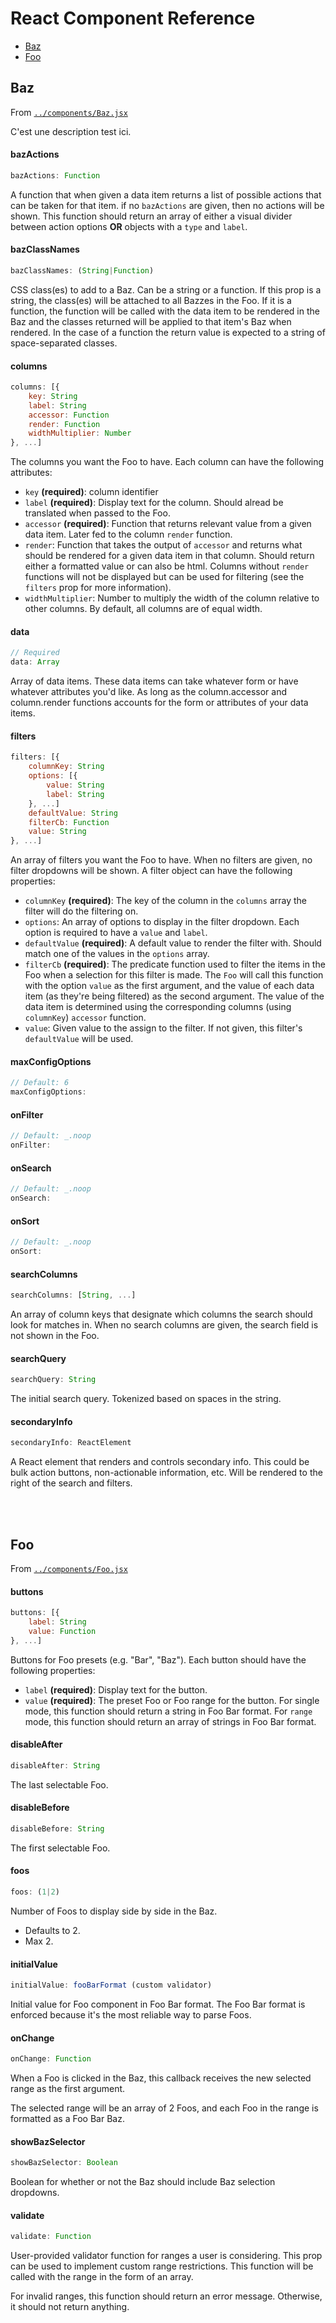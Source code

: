 <!-- START doctoc generated TOC please keep comment here to allow auto update -->
<!-- DON'T EDIT THIS SECTION, INSTEAD RE-RUN doctoc TO UPDATE -->
# React Component Reference

- [Baz](#baz)
- [Foo](#foo)

<!-- END doctoc generated TOC please keep comment here to allow auto update -->

## Baz

From [`../components/Baz.jsx`](../components/Baz.jsx)

C'est une description test ici.

#### bazActions

```js
bazActions: Function
```

A function that when given a data item returns a list of possible actions
that can be taken for that item. if no `bazActions` are given, then no
actions will be shown. This function should return an array of either
a visual divider between action options **OR** objects with a `type` and
`label`.

#### bazClassNames

```js
bazClassNames: (String|Function)
```

CSS class(es) to add to a Baz. Can be a string or a function. If this
prop is a string, the class(es) will be attached to all Bazzes in the Foo.
If it is a function, the function will be called with the data item
to be rendered in the Baz and the classes returned will be applied
to that item's Baz when rendered. In the case of a function the return
value is expected to a string of space-separated classes.

#### columns

```js
columns: [{
    key: String
    label: String
    accessor: Function
    render: Function
    widthMultiplier: Number
}, ...]
```

The columns you want the Foo to have. Each column can have the
following attributes:
- `key` **(required)**: column identifier
- `label` **(required)**: Display text for the column. Should alread be
  translated when passed to the Foo.
- `accessor` **(required)**: Function that returns relevant value from a
  given data item. Later fed to the column `render` function.
- `render`: Function that takes the output of `accessor` and returns
  what should be rendered for a given data item in that column. Should
  return either a formatted value or can also be html. Columns without
  `render` functions will not be displayed but can be used for filtering
  (see the `filters` prop for more information).
- `widthMultiplier`: Number to multiply the width of the column relative
  to other columns. By default, all columns are of equal width.

#### data

```js
// Required
data: Array
```

Array of data items. These data items can take whatever form or have
whatever attributes you'd like. As long as the column.accessor and
column.render functions accounts for the form or attributes of your
data items.

#### filters

```js
filters: [{
    columnKey: String
    options: [{
        value: String
        label: String
    }, ...]
    defaultValue: String
    filterCb: Function
    value: String
}, ...]
```

An array of filters you want the Foo to have. When no filters are
given, no filter dropdowns will be shown. A filter object can have the
following properties:
- `columnKey` **(required)**: The key of the column in the `columns`
  array the filter will do the filtering on.
- `options`: An array of options to display in the filter dropdown. Each
  option is required to have a `value` and `label`.
- `defaultValue` **(required)**: A default value to render the filter with.
  Should match one of the values in the `options` array.
- `filterCb` **(required)**: The predicate function used to filter the
  items in the Foo when a selection for this filter is made. The `Foo`
  will call this function with the option `value` as the first argument, and
  the value of each data item (as they're being filtered) as the second
  argument. The value of the data item is determined using the corresponding
  columns (using `columnKey`) `accessor` function.
- `value`: Given value to the assign to the filter. If not given, this filter's
  `defaultValue` will be used.

#### maxConfigOptions

```js
// Default: 6
maxConfigOptions: 
```

#### onFilter

```js
// Default: _.noop
onFilter: 
```

#### onSearch

```js
// Default: _.noop
onSearch: 
```

#### onSort

```js
// Default: _.noop
onSort: 
```

#### searchColumns

```js
searchColumns: [String, ...]
```

An array of column keys that designate which columns the search should
look for matches in. When no search columns are given, the search field
is not shown in the Foo.

#### searchQuery

```js
searchQuery: String
```

The initial search query. Tokenized based on spaces in the string.

#### secondaryInfo

```js
secondaryInfo: ReactElement
```

A React element that renders and controls secondary info.
This could be bulk action buttons, non-actionable information, etc.
Will be rendered to the right of the search and filters.

<br><br>

## Foo

From [`../components/Foo.jsx`](../components/Foo.jsx)

#### buttons

```js
buttons: [{
    label: String
    value: Function
}, ...]
```

Buttons for Foo presets (e.g. "Bar", "Baz"). Each button
should have the following properties:
- `label` **(required)**: Display text for the button.
- `value` **(required)**: The preset Foo or Foo range for the button.
  For single mode, this function should return a string in Foo Bar format.
  For `range` mode, this function should return an array
  of strings in Foo Bar format.

#### disableAfter

```js
disableAfter: String
```

The last selectable Foo.

#### disableBefore

```js
disableBefore: String
```

The first selectable Foo.

#### foos

```js
foos: (1|2)
```

Number of Foos to display side by side in the Baz.
- Defaults to 2.
- Max 2.

#### initialValue

```js
initialValue: fooBarFormat (custom validator)
```

Initial value for Foo component in Foo Bar format.
The Foo Bar format is enforced because it's the most reliable way to
parse Foos.

#### onChange

```js
onChange: Function
```

When a Foo is clicked in the Baz, this callback receives the
new selected range as the first argument.

The selected range will be an array of 2 Foos, and each Foo in the
range is formatted as a Foo Bar Baz.

#### showBazSelector

```js
showBazSelector: Boolean
```

Boolean for whether or not the Baz should include
Baz selection dropdowns.

#### validate

```js
validate: Function
```

User-provided validator function for ranges a user is considering.
This prop can be used to implement custom range restrictions. This
function will be called with the range in the form of an array.

For invalid ranges, this function should return an error message.
Otherwise, it should not return anything.

<br><br>

